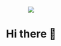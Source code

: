 <br clear="both">

<div align="center">
  <img src="https://profile-counter.glitch.me/leticia-ajac/count.svg?"  />
</div>

###

<h1 align="center">Hi there 👋</h1>

###



<!--
**Leticia-Ajac/Leticia-Ajac** is a ✨ _special_ ✨ repository because its `README.md` (this file) appears on your GitHub profile.

Here are some ideas to get you started:

- 🔭 I’m currently working on ...
- 🌱 I’m currently learning ...
- 👯 I’m looking to collaborate on ...
- 🤔 I’m looking for help with ...
- 💬 Ask me about ...
- 📫 How to reach me: ...
- 😄 Pronouns: ...
- ⚡ Fun fact: ...
-->
